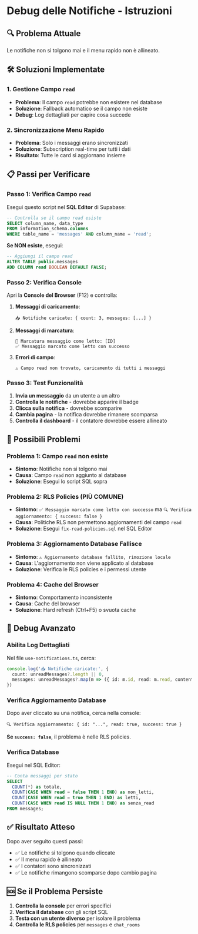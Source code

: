 # Debug delle Notifiche - Istruzioni

## 🔍 Problema Attuale
Le notifiche non si tolgono mai e il menu rapido non è allineato.

## 🛠️ Soluzioni Implementate

### 1. **Gestione Campo `read`**
- **Problema**: Il campo `read` potrebbe non esistere nel database
- **Soluzione**: Fallback automatico se il campo non esiste
- **Debug**: Log dettagliati per capire cosa succede

### 2. **Sincronizzazione Menu Rapido**
- **Problema**: Solo i messaggi erano sincronizzati
- **Soluzione**: Subscription real-time per tutti i dati
- **Risultato**: Tutte le card si aggiornano insieme

## 📋 Passi per Verificare

### **Passo 1: Verifica Campo `read`**
Esegui questo script nel **SQL Editor** di Supabase:

```sql
-- Controlla se il campo read esiste
SELECT column_name, data_type 
FROM information_schema.columns 
WHERE table_name = 'messages' AND column_name = 'read';
```

**Se NON esiste**, esegui:
```sql
-- Aggiungi il campo read
ALTER TABLE public.messages
ADD COLUMN read BOOLEAN DEFAULT FALSE;
```

### **Passo 2: Verifica Console**
Apri la **Console del Browser** (F12) e controlla:

1. **Messaggi di caricamento**:
   ```
   📥 Notifiche caricate: { count: 3, messages: [...] }
   ```

2. **Messaggi di marcatura**:
   ```
   🔖 Marcatura messaggio come letto: [ID]
   ✅ Messaggio marcato come letto con successo
   ```

3. **Errori di campo**:
   ```
   ⚠️ Campo read non trovato, caricamento di tutti i messaggi
   ```

### **Passo 3: Test Funzionalità**

1. **Invia un messaggio** da un utente a un altro
2. **Controlla le notifiche** - dovrebbe apparire il badge
3. **Clicca sulla notifica** - dovrebbe scomparire
4. **Cambia pagina** - la notifica dovrebbe rimanere scomparsa
5. **Controlla il dashboard** - il contatore dovrebbe essere allineato

## 🚨 Possibili Problemi

### **Problema 1: Campo `read` non esiste**
- **Sintomo**: Notifiche non si tolgono mai
- **Causa**: Campo `read` non aggiunto al database
- **Soluzione**: Esegui lo script SQL sopra

### **Problema 2: RLS Policies (PIÙ COMUNE)**
- **Sintomo**: `✅ Messaggio marcato come letto con successo` ma `🔍 Verifica aggiornamento: { success: false }`
- **Causa**: Politiche RLS non permettono aggiornamenti del campo `read`
- **Soluzione**: Esegui `fix-read-policies.sql` nel SQL Editor

### **Problema 3: Aggiornamento Database Fallisce**
- **Sintomo**: `⚠️ Aggiornamento database fallito, rimozione locale`
- **Causa**: L'aggiornamento non viene applicato al database
- **Soluzione**: Verifica le RLS policies e i permessi utente

### **Problema 4: Cache del Browser**
- **Sintomo**: Comportamento inconsistente
- **Causa**: Cache del browser
- **Soluzione**: Hard refresh (Ctrl+F5) o svuota cache

## 🔧 Debug Avanzato

### **Abilita Log Dettagliati**
Nel file `use-notifications.ts`, cerca:
```typescript
console.log('📥 Notifiche caricate:', { 
  count: unreadMessages?.length || 0, 
  messages: unreadMessages?.map(m => ({ id: m.id, read: m.read, content: m.content }))
})
```

### **Verifica Aggiornamento Database**
Dopo aver cliccato su una notifica, cerca nella console:
```
🔍 Verifica aggiornamento: { id: "...", read: true, success: true }
```

**Se `success: false`**, il problema è nelle RLS policies.

### **Verifica Database**
Esegui nel SQL Editor:
```sql
-- Conta messaggi per stato
SELECT 
  COUNT(*) as totale,
  COUNT(CASE WHEN read = false THEN 1 END) as non_letti,
  COUNT(CASE WHEN read = true THEN 1 END) as letti,
  COUNT(CASE WHEN read IS NULL THEN 1 END) as senza_read
FROM messages;
```

## ✅ Risultato Atteso

Dopo aver seguito questi passi:
- ✅ Le notifiche si tolgono quando cliccate
- ✅ Il menu rapido è allineato
- ✅ I contatori sono sincronizzati
- ✅ Le notifiche rimangono scomparse dopo cambio pagina

## 🆘 Se il Problema Persiste

1. **Controlla la console** per errori specifici
2. **Verifica il database** con gli script SQL
3. **Testa con un utente diverso** per isolare il problema
4. **Controlla le RLS policies** per `messages` e `chat_rooms`
